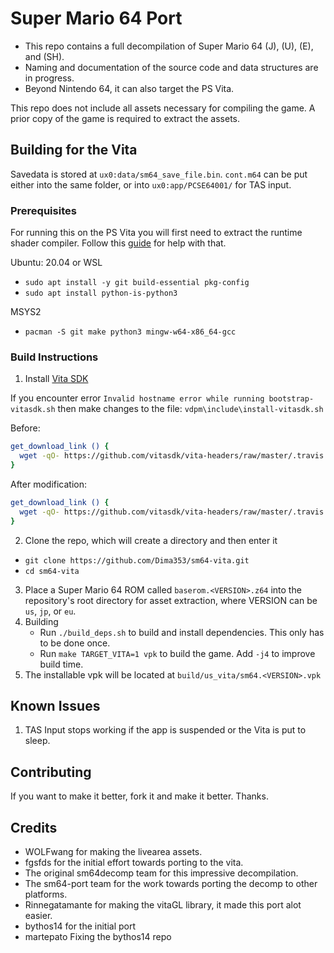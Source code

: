 # Super Mario 64 Port

- This repo contains a full decompilation of Super Mario 64 (J), (U), (E), and (SH).
- Naming and documentation of the source code and data structures are in progress.
- Beyond Nintendo 64, it can also target the PS Vita.

This repo does not include all assets necessary for compiling the game.
A prior copy of the game is required to extract the assets.

## Building for the Vita
Savedata is stored at `ux0:data/sm64_save_file.bin`. `cont.m64` can be put either into the same folder, or into `ux0:app/PCSE64001/` for TAS input.

### Prerequisites
For running this on the PS Vita you will first need to extract the runtime shader compiler. Follow this [guide](https://samilops2.gitbook.io/vita-troubleshooting-guide/shader-compiler/extract-libshacccg.suprx) for help with that.

Ubuntu: 20.04 or WSL
- `sudo apt install -y git build-essential pkg-config`
- `sudo apt install python-is-python3`

MSYS2
- `pacman -S git make python3 mingw-w64-x86_64-gcc`

### Build Instructions
1. Install [Vita SDK](https://vitasdk.org/)

If you encounter error ```Invalid hostname error while running bootstrap-vitasdk.sh``` then make changes to the file:
```vdpm\include\install-vitasdk.sh```

Before:
```bash
get_download_link () {
  wget -qO- https://github.com/vitasdk/vita-headers/raw/master/.travis.d/last_built_toolchain.py | python - $@
}
```
After modification:
```bash
get_download_link () {
  wget -qO- https://github.com/vitasdk/vita-headers/raw/master/.travis.d/last_built_toolchain.py | $(which python||which python3) - $@
}
```
2. Clone the repo, which will create a directory and then enter it

- `git clone https://github.com/Dima353/sm64-vita.git`
- `cd sm64-vita`

3. Place a Super Mario 64 ROM called ```baserom.<VERSION>.z64``` into the repository's root directory for asset extraction, 
where VERSION can be ```us```, ```jp```, or ```eu```.
4. Building
    - Run `./build_deps.sh` to build and install dependencies. This only has to be done once.
    - Run `make TARGET_VITA=1 vpk` to build the game. Add `-j4` to improve build time.
5. The installable vpk will be located at `build/us_vita/sm64.<VERSION>.vpk`

## Known Issues

1. TAS Input stops working if the app is suspended or the Vita is put to sleep.

## Contributing

If you want to make it better, fork it and make it better. Thanks. 

## Credits

* WOLFwang for making the livearea assets.
* fgsfds for the initial effort towards porting to the vita.
* The original sm64decomp team for this impressive decompilation.
* The sm64-port team for the work towards porting the decomp to other platforms.
* Rinnegatamante for making the vitaGL library, it made this port alot easier.
* bythos14 for the initial port
* martepato Fixing the bythos14 repo
